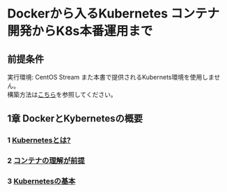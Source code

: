 # Dockerから入るKubernetes コンテナ開発からK8s本番運用まで
## 前提条件
実行環境: CentOS Stream
また本書で提供されるKubernets環境を使用しません。  
構築方法は[こちら](https://github.com/thetaru/memorandum/tree/master/OS/Linux/Ubuntu_Server_20.04/k8s/Install)を参照してください。

## 1章 DockerとKybernetesの概要
### 1 [Kubernetesとは?]()
### 2 [コンテナの理解が前提]()
### 3 [Kubernetesの基本]()

